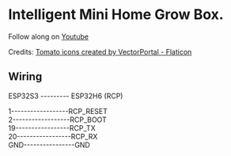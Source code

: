 # Intelligent Mini Home Grow Box.

Follow along on [Youtube](https://www.youtube.com/channel/UCD5GP1HyjBYer6KlEnlQQVA?sub_confirmation=1)


Credits:
[Tomato icons created by VectorPortal - Flaticon](https://www.flaticon.com/free-icons/tomato)


## Wiring

ESP32S3 --------- ESP32H6 (RCP)                 
  
1------------------RCP_RESET  
2------------------RCP_BOOT  
19-----------------RCP_TX  
20-----------------RCP_RX  
GND----------------GND  
                    
